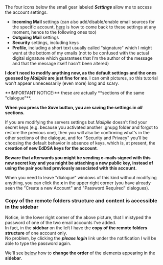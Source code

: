 The four icons below the small gear labeled ***Settings*** allow me to access the account settings.

- **Incoming Mail** settings (can also add/disable/enable email sources for the specific account, [here](#IncomingMailSettings) is how to come back to these settings at any moment, hence to the following ones too)
- **Outgoing Mail** settings
- **Security** settings, <a name="reassigningKeys"></a>including <span class="fluo_green_bgnd">keys</span>
- **Profile**, including <span class="fluo_green_bgnd">a short text usually called "signature" which I might want at the bottom of my emails</span> (not to be confused with the actual digital signature which guarantees that I'm the author of the message and that the message itself hasn't been altered)

**I don't need to modify anything now, as the default settings and the ones guessed by *Mailpile* are just fine for me**. I can omit pictures, so this tutorial won't appear unnecessarily (even more) long and scary.

<div class="fluo_green_frame">**IMPORTANT NOTICE:** these are actually **sections of the same "dialogue"**.

**When you press the *Save* button, you are saving the settings in *all* sections.**

If you are modifying the servers settings but *Mailpile* doesn't find your secret keys (e.g. because you activated another .gnupg folder and forgot to restore the previous one), then you will also be confirming what's in the other sections of the dialogue, and for "Security and Privacy" you'll be choosing the default behavior in absence of keys, which is, at present, the **creation of new EdDSA keys for the account**.

**Beware that afterwards you might be sending e-mails signed with this new secret key and you might be attaching a new public key, instead of using the pair you had previously associated with this account.**

When you need to leave "dialogue" windows of this kind without modifying anything, you can click the **x** in the upper right corner (you have already seen the "Create a new Account" and "Password Required" dialogues).
</div>

<a name="CopyOfTheRemoteFoldersStructureInSidebar"></a>

### Copy of the remote folders structure and content is accessible in the sidebar

Notice, in the lower right corner of the above picture, that I mistyped the password of one of the two email accounts I've added.  
In fact, in the **sidebar** on the left I have the **copy of the remote folders structure** of one account only.  
No problem, by clicking the ***please login*** link under the notification I will be able to type the password again.

We'll see [below](#OrganizingSidebar) how to **change the order** of the elements appearing in the **sidebar**.
